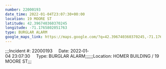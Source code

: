 ```yaml
---
number: 22000193
date_time: 2022-01-04T23:07:30+00:00
location: 19 MOORE ST
latitude: 42.396740360370245
longitude: -71.1765802051763
type: BURGLAR ALARM
google_maps_link: https://maps.google.com/?q=42.396740360370245,-71.1765802051763
---
```


;;;Incident #: 22000193     Date: 2022‐01‐04 23:07:30     Type: BURGLAR ALARM;;;;;;Location: HOMER BUILDING / 19 MOORE ST;;;
